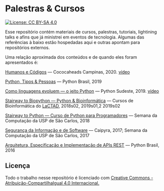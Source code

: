 # Palestras & Cursos

[![License: CC BY-SA 4.0](https://img.shields.io/badge/License-CC%20BY--SA%204.0-lightgrey.svg)](https://creativecommons.org/licenses/by-sa/4.0/)

Esse repositório contém materiais de cursos, palestras, tutoriais, lightining talks e afins que já ministrei em eventos de tecnologia. Algumas das referências à baixo estão hospedadas aqui e outras apontam para repositórios externos.

Uma relação aproximada dos conteúdos e de quando eles foram apresentados é:

[Humanos e Códigos](https://felipevr.com/talks-and-workshops/humanos-e-c%C3%B3digos/#/) ― Cococaheads Campinas, 2020. [vídeo](https://www.youtube.com/watch?v=KzJhAFU20ns)

[Python, Tipos & Pessoas](https://felipevr.com/talks-and-workshops/type-hinting/) ― Python Brasil, 2019

[Como linguagens evoluem ― o jeito Python](https://felipevr.com/talks-and-workshops/assignment_expressions/#p1) ― Python Sudeste, 2019. [vídeo](https://youtu.be/h3Mh86o-0Dc)

[Stairway to Biopython ― Python & Bioinformática](https://github.com/LaCTAD/stairway-to-biopython/) ― Cursos de Bioinformática do [LaCTAD](https://www.lactad.unicamp.br/), 2018s02, 2019s01,2 2019s02

[Stairway to Python ― Curso de Python para Programadores](https://github.com/fbidu/stairway-to-python) ― Semana da Computação da USP de São Carlos, 2018

[Segurança da Informação e de Software](https://felipevr.com/talks-and-workshops/SecSw/infosec.html#p1) ― Caipyra, 2017; Semana da Computação da USP de São Carlos, 2017

[Arquitetura, Especificação e Implementação de APIs REST](http://felipevr.com/talks-and-workshops/REST%20APIs/pybr_rest_apis_vintage.html#1) ― Python Brasil, 2016


## Licença

Todo o trabalho nesse repositório é licenciado com [Creative Commons - Atribuição-CompartilhaIgual 4.0 Internacional.](https://creativecommons.org/licenses/by-sa/4.0/deed.pt_BR)
